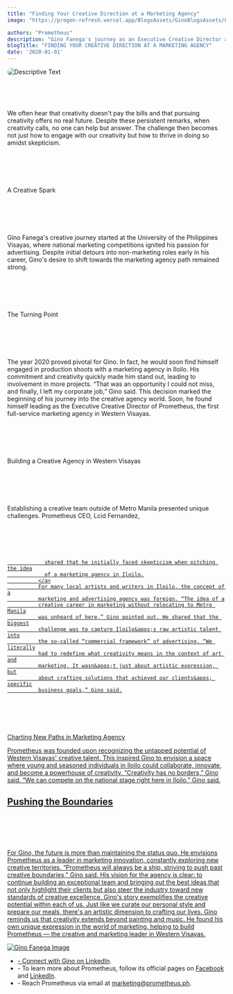 ```yaml
---
title: "Finding Your Creative Direction at a Marketing Agency"
image: "https://progen-refresh.vercel.app/BlogsAssets/GinoBlogsAssets/GinoHeader.png"

authors: "Prometheus"
description: "Gino Fanega's journey as an Executive Creative Director at Western Visayas' 1st full-service marketing agency shows finding creativity in marketing."
blogTitle: "FINDING YOUR CREATIVE DIRECTION AT A MARKETING AGENCY"
date: '2020-01-01'
---
```


<div style="display: flex;
    flex-direction: column;
    gap: 4rem;">

  <img src="/BlogsAssets/GinoBlogsAssets/GinoHeader.png" alt="Descriptive Text" style="border-radius: 15px;">

  <p className="text-[#FFFFFF] sm:text-[28px] pb-5  sm:pb-10 ">
      We often hear that creativity doesn&apos;t pay the bills and that
              pursuing creativity offers no real future. Despite these
              persistent remarks, when creativity calls, no one can help but
              answer. The challenge then becomes not just how to engage with our
              creativity but how to thrive in doing so amidst skepticism.
  </p>

<p  className="text-[#FFFFFF] text-[20px] sm:text-[35px] pb-5 pt-10 font-bold " >
    A Creative Spark
</p>

<p className="text-[#FFFFFF] sm:text-[28px] pb-5  sm:pb-10 ">
     Gino Fanega&apos;s creative journey started at the University of
              the Philippines Visayas, where national marketing competitions
              ignited his passion for advertising. Despite initial detours into
              non-marketing roles early in his career, Gino&apos;s desire to
              shift towards the marketing agency path remained strong.
</p>

<p className="text-[#FFFFFF] text-[17px] sm:text-[30px] pb-5  pt-10 font-bold ">
  The Turning Point
</p>

<p className="text-[#FFFFFF] sm:text-[28px] pb-5  sm:pb-10">
           The year 2020 proved pivotal for Gino. In fact, he would soon find
              himself engaged in production shoots with a marketing agency in
              Iloilo. His commitment and creativity quickly made him stand out,
              leading to involvement in more projects. “That was an opportunity
              I could not miss, and finally, I left my corporate job,” Gino
              said. This decision marked the beginning of his journey into the
              creative agency world. Soon, he found himself leading as the
              Executive Creative Director of Prometheus, the first full-service
              marketing agency in Western Visayas.
</p>

<p className="text-[#FFFFFF] text-[20px]  sm:text-[35px] pb-5  pt-10  font-bold ">
    Building a Creative Agency in Western Visayas
</p>

<p className="text-[#FFFFFF] sm:text-[28px]  pb-10 ">
       Establishing a creative team outside of Metro Manila presented
              unique challenges. Prometheus CEO, Lcid Fernandez,
              <a className="text-blue-500" href="https://www.prometheus.ph/beautyofthestruggle">
              
                shared that he initially faced skepticism when pitching the idea
                of a marketing agency in Iloilo.
              </a>
              For many local artists and writers in Iloilo, the concept of a
              marketing and advertising agency was foreign. “The idea of a
              creative career in marketing without relocating to Metro Manila
              was unheard of here,” Gino pointed out. He shared that the biggest
              challenge was to capture Iloilo&apos;s raw artistic talent into
              the so-called “commercial framework” of advertising. “We literally
              had to redefine what creativity means in the context of art and
              marketing. It wasn&apos;t just about artistic expression, but
              about crafting solutions that achieved our clients&apos; specific
              business goals,” Gino said.
</p>

<p className="text-[#FFFFFF] text-[20px]  pb-5  pt-10  sm:text-[35px] font-bold">
 Charting New Paths in Marketing Agency
</p>

<p className="text-[#FFFFFF] sm:text-[28px] pb-10 ">
              Prometheus was founded upon recognizing the untapped potential of
              Western Visayas&apos; creative talent. This inspired Gino to
              envision a space where young and seasoned individuals in Iloilo
              could collaborate, innovate, and become a powerhouse of
              creativity. “Creativity has no borders,” Gino said. “We can
              compete on the national stage right here in Iloilo.” Gino said.
</p>

 <h2 className="text-[#FFFFFF] text-[20px]  sm:text-[35px] pb-5  pt-10   font-bold ">
              Pushing the Boundaries
      </h2>

<div>
  <p className="text-[#FFFFFF] sm:text-[28px] pb-10 ">
              For Gino, the future is more than maintaining the status quo. He
              envisions Prometheus as a leader in marketing innovation,
              constantly exploring new creative territories. “Prometheus will
              always be a ship, striving to push past creative boundaries,” Gino
              said. His vision for the agency is clear: to continue building an
              exceptional team and bringing out the best ideas that not only
              highlight their clients but also steer the industry toward new
              standards of creative excellence. Gino&apos;s story exemplifies
              the creative potential within each of us. Just like we curate our
              personal style and prepare our meals, there&apos;s an artistic
              dimension to crafting our lives. Gino reminds us that creativity
              extends beyond painting and music. He found his own unique
              expression in the world of marketing, helping to build Prometheus
              — the creative and marketing leader in Western Visayas.
        </p>
<div className="w-full pb-10  flex justify-center items-center ">
<img
              src="/BlogsAssets/GinoBlogsAssets/GinoPic.jpg"
              className="w-[700px] rounded-2xl pb-10"
              alt="Gino Fanega Image"
            />
</div>
  <ul className="text-[#FFFFFF]  sm:text-[15px] flex flex-col gap-5  ">
<li> -  Connect with Gino on <a href="https://www.linkedin.com/in/ginofanega/" className="text-blue-500">LinkedIn</a>. </li>
<li> - To learn more about Prometheus, follow its official pages on <a href="https://www.facebook.com/PrometheusPr" className="text-blue-500">Facebook</a> and <a href="https://www.linkedin.com/company/prometheusph/" className="text-blue-500">LinkedIn</a>. </li>
<li> - Reach Prometheus via email at <a href="mailto:marketing@prometheus.ph" className="text-blue-500">marketing@prometheus.ph</a>.</li>

</ul>
<!-- <meta name="author" content="Prometheus" />
<meta name="publish_date" property="og:publish_date" content="2024-05-13"> -->
<div>
